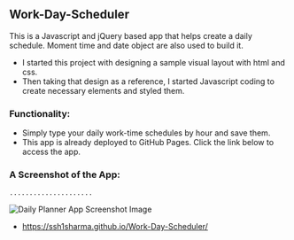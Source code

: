 ## Work-Day-Scheduler

This is a Javascript and jQuery based app that helps create a daily schedule. Moment time and date object are also used to build it.
- I started this project with designing a sample visual layout with html and css.
- Then taking that design as a reference, I started Javascript coding to create necessary elements and styled them.

### Functionality:

- Simply type your daily work-time schedules by hour and save them.
- This app is already deployed to GitHub Pages. Click the link below to access the app.

### A Screenshot of the App:
`.....................`

![Daily Planner App Screenshot Image](https://github.com/ssh1sharma/Work-Day-Scheduler/blob/master/work-day-scheduler-screen.JPG)


- https://ssh1sharma.github.io/Work-Day-Scheduler/
